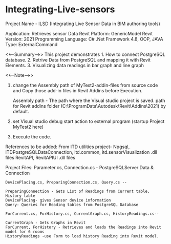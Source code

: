 # Integrating-Live-sensors
Project Name - ILSD (Integrating Live Sensor Data in BIM authoring tools)

Application: Retrieves sensor Data
Revit Platform: GenericModel
Revit Version: 2021
Programming Language: C# .Net Framework 4.8, OOP, JAVA
Type: ExternalCommand

<<--Summary-->> 
This project demonstrates
        1. How to connect PostgreSQL database.
	2. Retrive Data from PostgreSQL and mapping it with Revit Elements.
	3. Visualizing data readings in bar graph and line graph

<<--Note-->>

1. change the Assembly path of MyTest2-addin-files from source code  and  Copy those add-in files in Revit Addins before Execution.

   Assembly path - The path where the Visual studio project is saved.
   path for Revit addins folder (C:\ProgramData\Autodesk\Revit\Addins\2021) by default.

2. set Visual studio debug start action to external program (startup Project MyTest2 here)
3. Execute the code.

References to be added:
	 From ITD utilities project- Npgsql, ITDPostgreSQLDataConnection, itd.common, itd.sensorVisualization .dll files
	 RevitAPI, RevitAPIUI .dll files
          
Project Files:
	Parameter.cs, Connection.cs - PostgreSQLServer Data & Connection
	
	DevicePlacing.cs, PreparingConnection.cs, Query.cs --

	PreparingConnection - Gets List of Readings from Current table, History table 
	DevicePlacing- gives Sensor device information
	Query- Queries for Reading tables from PostgreSQL Database

 	ForCurrent.cs, ForHistory.cs, CurrentGraph.cs, HistoryReadings.cs--

 	CurrentGraph - Gets Graphs in Revit
 	ForCurrent, ForHistory - Retrieves and loads the Readings into Revit model for 6 rooms
 	HistoryReadings -use Form to load history Reading into Revit model.	

